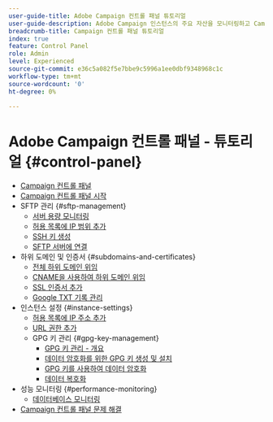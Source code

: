 ```yaml
---
user-guide-title: Adobe Campaign 컨트롤 패널 튜토리얼
user-guide-description: Adobe Campaign 인스턴스의 주요 자산을 모니터링하고 Campaign 컨트롤 패널에서 관리 작업을 수행하는 방법에 대해 알아봅니다.
breadcrumb-title: Campaign 컨트롤 패널 튜토리얼
index: true
feature: Control Panel
role: Admin
level: Experienced
source-git-commit: e36c5a082f5e7bbe9c5996a1ee0dbf9348968c1c
workflow-type: tm+mt
source-wordcount: '0'
ht-degree: 0%

---
```



# Adobe Campaign 컨트롤 패널 - 튜토리얼 {#control-panel}

+ [Campaign 컨트롤 패널](/help/control-panel-tutorials/control-panel-overview.md)
+ [Campaign 컨트롤 패널 시작](/help/control-panel-tutorials/getting-started-with-the-control-panel.md)
+ SFTP 관리 {#sftp-management}
   + [서버 용량 모니터링](/help/control-panel-tutorials/sftp-management/monitoring-server-capacity.md)
   + [허용 목록에 IP 범위 추가](/help/control-panel-tutorials/sftp-management/adding-ip-range-to-allow-list.md)
   + [SSH 키 생성](/help/control-panel-tutorials/sftp-management/generate-ssh-key.md)
   + [SFTP 서버에 연결](/help/control-panel-tutorials/sftp-management/connect-to-sftp-server.md)
+ 하위 도메인 및 인증서 {#subdomains-and-certificates}
   + [전체 하위 도메인 위임](/help/control-panel-tutorials/subdomains-and-certificates/subdomain-delegation.md)
   + [CNAME을 사용하여 하위 도메인 위임](/help/control-panel-tutorials/subdomains-and-certificates/delegating-subdomains-using-cname.md)
   + [SSL 인증서 추가](/help/control-panel-tutorials/subdomains-and-certificates/adding-ssl-certificates.md)
   + [Google TXT 기록 관리](/help/control-panel-tutorials/subdomains-and-certificates/google-txt-record-management.md)
+ 인스턴스 설정 {#instance-settings}
   + [허용 목록에 IP 주소 추가](/help/control-panel-tutorials/instance-settings/ip-allow-listing.md)
   + [URL 권한 추가](/help/control-panel-tutorials/instance-settings/adding-url-permissions.md)
   + GPG 키 관리 {#gpg-key-management}
      + [GPG 키 관리 - 개요](/help/control-panel-tutorials/instance-settings/gpg-key-management/gpg-key-management-overview.md)
      + [데이터 암호화를 위한 GPG 키 생성 및 설치](/help/control-panel-tutorials/instance-settings/gpg-key-management/generating-and-installing-gpg-keys-for-data-encryption.md)
      + [GPG 키를 사용하여 데이터 암호화](/help/control-panel-tutorials/instance-settings/gpg-key-management/using-a-gpg-key-to-encrypt-data.md)
      + [데이터 복호화](/help/control-panel-tutorials/instance-settings/gpg-key-management/decrypting-data.md)
+ 성능 모니터링 {#performance-monitoring}
   + [데이터베이스 모니터링](/help/control-panel-tutorials/performance-monitoring/monitoring-databases.md)
+ [Campaign 컨트롤 패널 문제 해결](/help/control-panel-tutorials/trouble-shooting.md)
